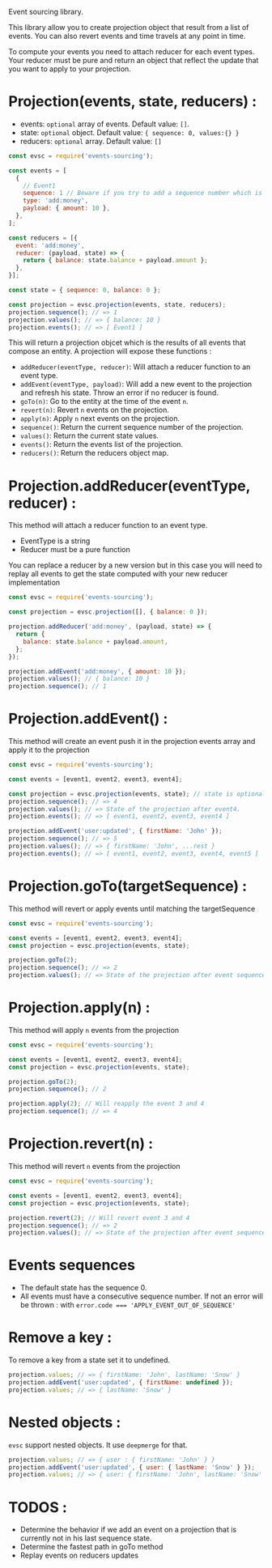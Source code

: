 Event sourcing library.

This library allow you to create projection object that result from a list of events. You can also revert events and time travels at any point in time.

To compute your events you need to attach reducer for each event types. Your reducer must be pure and return an object that reflect the update that you want to apply to your projection.

# Projection(events, state, reducers) :

- events: `optional` array of events. Default value: `[]`.
- state: `optional` object. Default value: `{ sequence: 0, values:{} }`
- reducers: `optional` array. Default value: `[]`

```js
const evsc = require('events-sourcing');

const events = [
  {
    // Event1
    sequence: 1 // Beware if you try to add a sequence number which is not the current state sequence + 1 this will throw an error.
    type: 'add:money',
    payload: { amount: 10 },
  },
];

const reducers = [{
  event: 'add:money',
  reducer: (payload, state) => {
    return { balance: state.balance + payload.amount };
  },
}];

const state = { sequence: 0, balance: 0 };

const projection = evsc.projection(events, state, reducers);
projection.sequence(); // => 1
projection.values(); // => { balance: 10 }
projection.events(); // => [ Event1 ]
```

This will return a projection objcet which is the results of all events that compose an entity. A projection will expose these functions :

- `addReducer(eventType, reducer)`: Will attach a reducer function to an event type.
- `addEvent(eventType, payload)`: Will add a new event to the projection and refresh his state. Throw an error if no reducer is found.
- `goTo(n)`: Go to the entity at the time of the event `n`.
- `revert(n)`: Revert `n` events on the projection.
- `apply(n)`: Apply `n` next events on the projection.
- `sequence()`: Return the current sequence number of the projection.
- `values()`: Return the current state values.
- `events()`: Return the events list of the projection.
- `reducers()`: Return the reducers object map.

# Projection.addReducer(eventType, reducer) :

This method will attach a reducer function to an event type.

- EventType is a string
- Reducer must be a pure function

You can replace a reducer by a new version but in this case you will need to replay all events to get the state computed with your new reducer implementation

```js
const evsc = require('events-sourcing');

const projection = evsc.projection([], { balance: 0 });

projection.addReducer('add:money', (payload, state) => {
  return {
    balance: state.balance + payload.amount,
  };
});

projection.addEvent('add:money', { amount: 10 });
projection.values(); // { balance: 10 }
projection.sequence(); // 1
```

# Projection.addEvent() :

This method will create an event push it in the projection events array and apply it to the projection

```js
const evsc = require('events-sourcing');

const events = [event1, event2, event3, event4];

const projection = evsc.projection(events, state); // state is optional
projection.sequence(); // => 4
projection.values(); // => State of the projection after event4.
projection.events(); // => [ event1, event2, event3, event4 ]

projection.addEvent('user:updated', { firstName: 'John' });
projection.sequence(); // => 5
projection.values(); // => { firstName: 'John', ...rest }
projection.events(); // => [ event1, event2, event3, event4, event5 ]
```

# Projection.goTo(targetSequence) :

This method will revert or apply events until matching the targetSequence

```js
const evsc = require('events-sourcing');

const events = [event1, event2, event3, event4];
const projection = evsc.projection(events, state);

projection.goTo(2);
projection.sequence(); // => 2
projection.values(); // => State of the projection after event sequence 2.
```

# Projection.apply(n) :

This method will apply `n` events from the projection

```js
const evsc = require('events-sourcing');

const events = [event1, event2, event3, event4];
const projection = evsc.projection(events, state);

projection.goTo(2);
projection.sequence(); // 2

projection.apply(2); // Will reapply the event 3 and 4
projection.sequence(); // => 4
```

# Projection.revert(n) :

This method will revert `n` events from the projection

```js
const evsc = require('events-sourcing');

const events = [event1, event2, event3, event4];
const projection = evsc.projection(events, state);

projection.revert(2); // Will revert event 3 and 4
projection.sequence(); // => 2
projection.values(); // => State of the projection after event sequence 2.
```

# Events sequences

- The default state has the sequence 0.
- All events must have a consecutive sequence number. If not an error will be thrown : with `error.code === 'APPLY_EVENT_OUT_OF_SEQUENCE'`

# Remove a key :

To remove a key from a state set it to undefined.

```js
projection.values; // => { firstName: 'John', lastName: 'Snow' }
projection.addEvent('user:updated', { firstName: undefined });
projection.values; // => { lastName: 'Snow' }
```

# Nested objects :

`evsc` support nested objects. It use `deepmerge` for that.

```js
projection.values; // => { user : { firstName: 'John' } }
projection.addEvent('user:updated', { user: { lastName: 'Snow' } });
projection.values; // => { user: { firstName: 'John', lastName: 'Snow' }  }
```

# TODOS :

- Determine the behavior if we add an event on a projection that is currently not in his last sequence state.
- Determine the fastest path in goTo method
- Replay events on reducers updates
